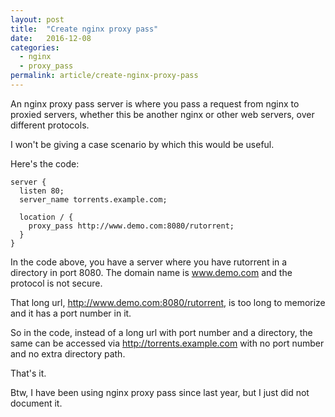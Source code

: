 ```yaml
---
layout: post
title:  "Create nginx proxy pass"
date:   2016-12-08
categories:
  - nginx
  - proxy_pass 
permalink: article/create-nginx-proxy-pass
---
```


An nginx proxy pass server is where you pass a request from nginx to
proxied servers, whether this be another nginx or other web servers, over
different protocols.

I won't be giving a case scenario by which this would be useful.

Here's the code:

  ```
  server {
    listen 80;
    server_name torrents.example.com;
  
    location / {
      proxy_pass http://www.demo.com:8080/rutorrent;
    }
  }
  ```

In the code above, you have a server where you have rutorrent in a
directory in port 8080.  The domain name is www.demo.com and the protocol
is not secure.

That long url, http://www.demo.com:8080/rutorrent, is too long to
memorize and it has a port number in it.

So in the code, instead of a long url with port number and a directory,
the same can be accessed via http://torrents.example.com with no port
number and no extra directory path.

That's it.

Btw, I have been using nginx proxy pass since last year, but I just did
not document it.
